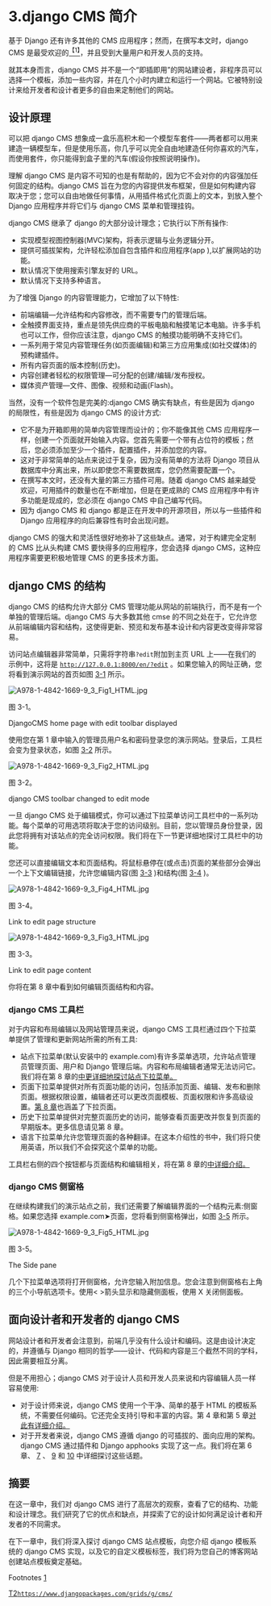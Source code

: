 # 3.django CMS 简介

基于 Django 还有许多其他的 CMS 应用程序；然而，在撰写本文时，django CMS 是最受欢迎的[<sup>【1】</sup>](#Fn1)，并且受到大量用户和开发人员的支持。

就其本身而言，django CMS 并不是一个“即插即用”的网站建设者，非程序员可以选择一个模板，添加一些内容，并在几个小时内建立和运行一个网站。它被特别设计来给开发者和设计者更多的自由来定制他们的网站。

## 设计原理

可以把 django CMS 想象成一盒乐高积木和一个模型车套件——两者都可以用来建造一辆模型车，但是使用乐高，你几乎可以完全自由地建造任何你喜欢的汽车，而使用套件，你只能得到盒子里的汽车(假设你按照说明操作)。

理解 django CMS 是内容不可知的也是有帮助的，因为它不会对你的内容强加任何固定的结构。django CMS 旨在为您的内容提供发布框架，但是如何构建内容取决于您；您可以自由地做任何事情，从用插件格式化页面上的文本，到放入整个 Django 应用程序并将它们与 django CMS 菜单和管理挂钩。

django CMS 继承了 django 的大部分设计理念；它执行以下所有操作:

*   实现模型视图控制器(MVC)架构，将表示逻辑与业务逻辑分开。
*   提供可插拔架构，允许轻松添加自包含插件和应用程序(app ),以扩展网站的功能。
*   默认情况下使用搜索引擎友好的 URL。
*   默认情况下支持多种语言。

为了增强 Django 的内容管理能力，它增加了以下特性:

*   前端编辑—允许结构和内容修改，而不需要专门的管理后端。
*   全触摸界面支持，重点是领先供应商的平板电脑和触摸笔记本电脑。许多手机也可以工作，但你应该注意，django CMS 的触摸功能明确不支持它们。
*   一系列用于常见内容管理任务(如页面编辑)和第三方应用集成(如社交媒体)的预构建插件。
*   所有内容页面的版本控制(历史)。
*   内容创建者轻松的权限管理—可分配的创建/编辑/发布授权。
*   媒体资产管理—文件、图像、视频和动画(Flash)。

当然，没有一个软件包是完美的:django CMS 确实有缺点，有些是因为 django 的局限性，有些是因为 django CMS 的设计方式:

*   它不是为开箱即用的简单内容管理而设计的；你不能像其他 CMS 应用程序一样，创建一个页面就开始输入内容。您首先需要一个带有占位符的模板；然后，您必须添加至少一个插件，配置插件，并添加您的内容。
*   这对于非常简单的站点来说过于复杂，因为没有简单的方法将 Django 项目从数据库中分离出来，所以即使您不需要数据库，您仍然需要配置一个。
*   在撰写本文时，还没有大量的第三方插件可用。随着 django CMS 越来越受欢迎，可用插件的数量也在不断增加，但是在更成熟的 CMS 应用程序中有许多功能是现成的，您必须在 django CMS 中自己编写代码。
*   因为 django CMS 和 django 都是正在开发中的开源项目，所以与一些插件和 Django 应用程序的向后兼容性有时会出现问题。

django CMS 的强大和灵活性很好地弥补了这些缺点。通常，对于构建完全定制的 CMS 比从头构建 CMS 要快得多的应用程序，您会选择 django CMS，这种应用程序需要更积极地管理 CMS 的更多技术方面。

## django CMS 的结构

django CMS 的结构允许大部分 CMS 管理功能从网站的前端执行，而不是有一个单独的管理后端。django CMS 与大多数其他 cmse 的不同之处在于，它允许您从前端编辑内容和结构，这使得更新、预览和发布基本设计和内容更改变得非常容易。

访问站点编辑器非常简单，只需将字符串`?edit`附加到主页 URL 上——在我们的示例中，这将是 [`http://127.0.0.1:8000/en/?edit`](http://127.0.0.1:8000/en/?edit) 。如果您输入的网址正确，您将看到演示网站的首页如图 [3-1](#Fig1) 所示。

![A978-1-4842-1669-9_3_Fig1_HTML.jpg](img/A978-1-4842-1669-9_3_Fig1_HTML.jpg)

图 3-1。

DjangoCMS home page with edit toolbar displayed

使用您在第 1 章中输入的管理员用户名和密码登录您的演示网站。登录后，工具栏会变为登录状态，如图 [3-2](#Fig2) 所示。

![A978-1-4842-1669-9_3_Fig2_HTML.jpg](img/A978-1-4842-1669-9_3_Fig2_HTML.jpg)

图 3-2。

django CMS toolbar changed to edit mode

一旦 django CMS 处于编辑模式，你可以通过下拉菜单访问工具栏中的一系列功能。每个菜单的可用选项将取决于您的访问级别。目前，您以管理员身份登录，因此您将拥有对该站点的完全访问权限。我们将在下一节更详细地探讨工具栏中的功能。

您还可以直接编辑文本和页面结构。将鼠标悬停在(或点击)页面的某些部分会弹出一个上下文编辑链接，允许您编辑内容(图 [3-3](#Fig3) )和结构(图 [3-4](#Fig4) )。

![A978-1-4842-1669-9_3_Fig4_HTML.jpg](img/A978-1-4842-1669-9_3_Fig4_HTML.jpg)

图 3-4。

Link to edit page structure

![A978-1-4842-1669-9_3_Fig3_HTML.jpg](img/A978-1-4842-1669-9_3_Fig3_HTML.jpg)

图 3-3。

Link to edit page content

你将在第 8 章中看到如何编辑页面结构和内容。

### django CMS 工具栏

对于内容和布局编辑以及网站管理员来说，django CMS 工具栏通过四个下拉菜单提供了管理和更新网站所需的所有工具:

*   站点下拉菜单(默认安装中的 example.com)有许多菜单选项，允许站点管理员管理页面、用户和 Django 管理后端。内容和布局编辑者通常无法访问它。我们将在第 8 章的[中更详细地探讨站点下拉菜单。](08.html)
*   页面下拉菜单提供对所有页面功能的访问，包括添加页面、编辑、发布和删除页面。根据权限设置，编辑者还可以更改页面模板、页面权限和许多高级设置。[第 8 章](08.html)也涵盖了下拉页面。
*   历史下拉菜单提供对完整页面历史的访问，能够查看页面更改并恢复到页面的早期版本。更多信息请见第 8 章。
*   语言下拉菜单允许您管理页面的各种翻译。在这本介绍性的书中，我们将只使用英语，所以我们不会探究这个菜单的功能。

工具栏右侧的四个按钮都与页面结构和编辑相关，将在第 8 章的[中详细介绍。](08.html)

### django CMS 侧窗格

在继续构建我们的演示站点之前，我们还需要了解编辑界面的一个结构元素:侧窗格。如果您选择 example.com➤页面，您将看到侧窗格弹出，如图 [3-5](#Fig5) 所示。

![A978-1-4842-1669-9_3_Fig5_HTML.jpg](img/A978-1-4842-1669-9_3_Fig5_HTML.jpg)

图 3-5。

The Side pane

几个下拉菜单选项将打开侧窗格，允许您输入附加信息。您会注意到侧窗格右上角的三个小导航选项卡。使用< >箭头显示和隐藏侧面板，使用 X 关闭侧面板。

## 面向设计者和开发者的 django CMS

网站设计者和开发者会注意到，前端几乎没有什么设计和编码。这是由设计决定的，并遵循与 Django 相同的哲学——设计、代码和内容是三个截然不同的学科，因此需要相互分离。

但是不用担心；django CMS 对于设计人员和开发人员来说和内容编辑人员一样容易使用:

*   对于设计师来说，django CMS 使用一个干净、简单的基于 HTML 的模板系统，不需要任何编码。它还完全支持引导和丰富的内容。第 4 章和第 5 章[对此有详细介绍。](05.html)
*   对于开发者来说，django CMS 遵循 django 的可插拔的、面向应用的架构。django CMS 通过插件和 Django apphooks 实现了这一点。我们将在第 6 章、 [7](07.html) 、 [9](09.html) 和 [10](10.html) 中详细探讨这些话题。

## 摘要

在这一章中，我们对 django CMS 进行了高层次的观察，查看了它的结构、功能和设计理念。我们研究了它的优点和缺点，并探索了它的设计如何满足设计者和开发者的不同需求。

在下一章中，我们将深入探讨 django CMS 站点模板，向您介绍 django 模板系统的 django CMS 实现，以及它的自定义模板标签，我们将为您自己的博客网站创建站点模板奠定基础。

Footnotes [1](#Fn1_source)

[T2`https://www.djangopackages.com/grids/g/cms/`](https://www.djangopackages.com/grids/g/cms/)